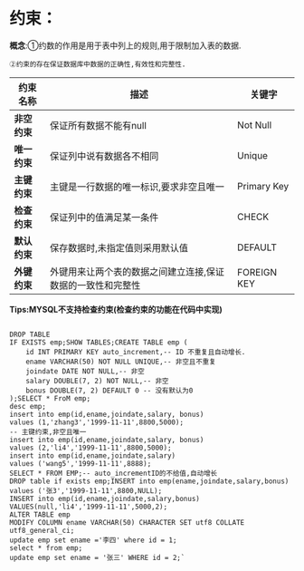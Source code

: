 # 约束：

**概念**:①约数的作用是用于表中列上的规则,用于限制加入表的数据.

    ②约束的存在保证数据库中数据的正确性,有效性和完整性.

| 约束名称           | 描述                                                        | 关键字      |
| ------------------ | ----------------------------------------------------------- | ----------- |
| **非空约束** | 保证所有数据不能有null                                      | Not Null    |
| **唯一约束** | 保证列中说有数据各不相同                                    | Unique      |
| **主键约束** | 主键是一行数据的唯一标识,要求非空且唯一                     | Primary Key |
| **检查约束** | 保证列中的值满足某一条件                                    | CHECK       |
| **默认约束** | 保存数据时,未指定值则采用默认值                             | DEFAULT     |
| **外键约束** | 外键用来让两个表的数据之间建立连接,保证数据的一致性和完整性 | FOREIGN KEY |

**Tips:MYSQL不支持检查约束(检查约束的功能在代码中实现)**

```MySQL

DROP TABLE
IF EXISTS emp;SHOW TABLES;CREATE TABLE emp (
	id INT PRIMARY KEY auto_increment,-- ID 不重复且自动增长.
	ename VARCHAR(50) NOT NULL UNIQUE,-- 非空且不重复
	joindate DATE NOT NULL,-- 非空
	salary DOUBLE(7, 2) NOT NULL,-- 非空
	bonus DOUBLE(7, 2) DEFAULT 0 -- 没有默认为0
);SELECT * FroM emp;
desc emp;
insert into emp(id,ename,joindate,salary, bonus)
values (1,'zhang3','1999-11-11',8800,5000);
-- 主键约束,非空且唯一
insert into emp(id,ename,joindate,salary, bonus)
values (2,'li4','1999-11-11',8800,5000);
insert into emp(id,ename,joindate,salary)
values ('wang5','1999-11-11',8888);
SELECT * FROM EMP;-- auto_incrementID的不给值,自动增长
DROP table if exists emp;INSERT into emp(ename,joindate,salary,bonus)
values ('张3','1999-11-11',8800,NULL);
INSERT into emp(id,ename,joindate,salary,bonus)
VALUES(null,'li4','1999-11-11',5000,2);
ALTER TABLE emp
MODIFY COLUMN ename VARCHAR(50) CHARACTER SET utf8 COLLATE utf8_general_ci;
update emp set ename ='李四' where id = 1;
select * from emp;
update emp set ename = '张三' WHERE id = 2;`
```

